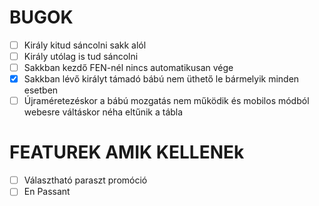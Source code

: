 # BUGOK

- [ ] Király kitud sáncolni sakk alól
- [ ] Király utólag is tud sáncolni
- [ ] Sakkban kezdő FEN-nél nincs automatikusan vége
- [x] Sakkban lévő királyt támadó bábú nem üthető le bármelyik minden esetben
- [ ] Újraméretezéskor a bábú mozgatás nem működik és mobilos módból webesre váltáskor néha eltűnik a tábla

# FEATUREK AMIK KELLENEk

- [ ] Választható paraszt promóció
- [ ] En Passant
